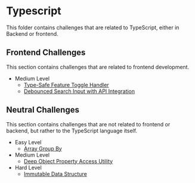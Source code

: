 # Typescript

This folder contains challenges that are related to TypeScript, either in Backend or frontend.

## Frontend Challenges

This section contains challenges that are related to frontend development.

- Medium Level
  - [Type-Safe Feature Toggle Handler](./frontend/type-safe-feature-toggle-handler.md)
  - [Debounced Search Input with API Integration](./frontend/debounced-search-input-api.md)

## Neutral Challenges

This section contains challenges that are not related to frontend or backend, but rather to the TypeScript language itself.

- Easy Level
  - [Array Group By](./neutral/array-group-by.md)
- Medium Level
  - [Deep Object Property Access Utility](./neutral/deep-object-property-access.md)
- Hard Level
  - [Immutable Data Structure](./neutral/immutable-data-structure.md)

